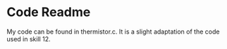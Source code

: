 # Code Readme

My code can be found in thermistor.c. It is a slight adaptation of the code used in skill 12.
